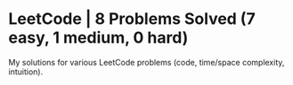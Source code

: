 # LeetCode | 8 Problems Solved (7 easy, 1 medium, 0 hard)
My solutions for various LeetCode problems (code, time/space complexity, intuition).